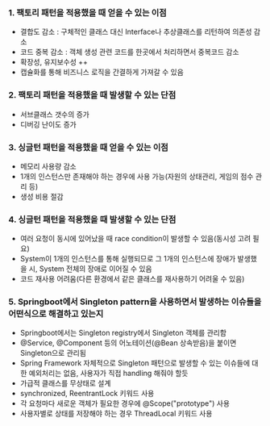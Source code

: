 ### 1. 팩토리 패턴을 적용했을 때 얻을 수 있는 이점

- 결합도 감소 : 구체적인 클래스 대신 Interface나 추상클래스를 리턴하여 의존성 감소
- 코드 중복 감소 : 객체 생성 관련 코드를 한곳에서 처리하면서 중복코드 감소
- 확장성, 유지보수성 ++
- 캡슐화를 통해 비즈니스 로직을 간결하게 가져갈 수 있음

### 2. 팩토리 패턴을 적용했을 때 발생할 수 있는 단점

- 서브클래스 갯수의 증가
- 디버깅 난이도 증가

### 3. 싱글턴 패턴을 적용했을 때 얻을 수 있는 이점

- 메모리 사용량 감소
- 1개의 인스턴스만 존재해야 하는 경우에 사용 가능(자원의 상태관리, 게임의 점수 관리 등)
- 생성 비용 절감

### 4. 싱글턴 패턴을 적용했을 때 발생할 수 있는 단점

- 여러 요청이 동시에 있어났을 때 race condition이 발생할 수 있음(동시성 고려 필요)
- System이 1개의 인스턴스를 통해 실행되므로 그 1개의 인스턴스에 장애가 발생했을 시, System 전체의 장애로 이어질 수 있음
- 코드 재사용 어려움(다른 환경에서 같은 클래스를 재사용하기 어려울 수 있음)

### 5. Springboot에서 Singleton pattern을 사용하면서 발생하는 이슈들을 어떤식으로 해결하고 있는지

- Springboot에서는 Singleton registry에서 Singleton 객체를 관리함
- @Service, @Component 등의 어노테이션(@Bean 상속받음)을 붙이면 Singleton으로 관리됨
- Spring Framework 자체적으로 Singleton 패턴으로 발생할 수 있는 이슈들에 대한 예외처리는 없음, 사용자가 직접 handling 해줘야 할듯
- 가급적 클래스를 무상태로 설계
- synchronized, ReentrantLock 키워드 사용
- 각 요청마다 새로운 객체가 필요한 경우에 @Scope("prototype") 사용
- 사용자별로 상태를 저장해야 하는 경우 ThreadLocal 키워드 사용
